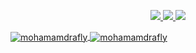 <p align="center">
  <a href="https://twitter.com/rapp_regularguy">
    <img src="https://img.shields.io/twitter/follow/asawgi?style=for-the-badge&label=%40rapp_regularguy&logo=twitter&logoColor=00AEFF&labelColor=black&color=7fff00">
  </a>
  <a href="https://www.linkedin.com/in/mohammad-rafly-a03aa91aa/">
    <img src="https://img.shields.io/badge/-mohammad%20rafly-blue?style=for-the-badge&logo=Linkedin&logoColor=00AEFF&labelColor=black&color=black">
  </a>
  <a href="mailto:mohammadrafly19@gmail.com">
    <img src="https://img.shields.io/badge/mohammadrafly19@gmail.com-0078D4?style=for-the-badge&logo=Microsoft-Outlook&logoColor=00AEFF&labelColor=black&color=black">
  </a>
</p>

<a href="https://github.com/mohamamdrafly">
  <img align="center" src="https://github-readme-stats.vercel.app/api/top-langs?username=mohamamdrafly&show_icons=true&theme=dracula&locale=en&layout=compact" alt="mohamamdrafly" />
</a>
<a href="https://github.com/mohammadrafly">
  <img align="center" src="https://github-readme-stats.vercel.app/api?username=mohamamdrafly&show_icons=true&theme=dracula&locale=en" alt="mohamamdrafly" />
</a>



